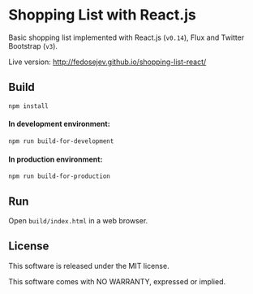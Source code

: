 # Shopping List with React.js

Basic shopping list implemented with React.js (`v0.14`), Flux and Twitter Bootstrap (`v3`).

Live version: http://fedosejev.github.io/shopping-list-react/

## Build

`npm install`

#### In development environment:

`npm run build-for-development`

#### In production environment:

`npm run build-for-production`

## Run

Open `build/index.html` in a web browser.

## License

This software is released under the MIT license.

This software comes with NO WARRANTY, expressed or implied.
